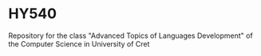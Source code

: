 # HY540
Repository for the class "Advanced Topics of Languages Development" of the Computer Science in University of Cret

